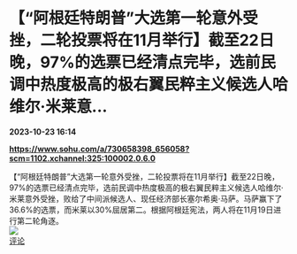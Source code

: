 # 【“阿根廷特朗普”大选第一轮意外受挫，二轮投票将在11月举行】截至22日晚，97%的选票已经清点完毕，选前民调中热度极高的极右翼民粹主义候选人哈维尔·米莱意...

**2023-10-23 16:14**

**https://www.sohu.com/a/730658398_656058?scm=1102.xchannel:325:100002.0.6.0**

【“阿根廷特朗普”大选第一轮意外受挫，二轮投票将在11月举行】截至22日晚，97%的选票已经清点完毕，选前民调中热度极高的极右翼民粹主义候选人哈维尔·米莱意外受挫，败给了中间派候选人、现任经济部长塞尔希奥·马萨。马萨赢下了36.6%的选票，而米莱以30%屈居第二。根据阿根廷宪法，两人将在11月19日进行第二轮角逐。  
![](https://img3.chouti.com/CHOUTI_20231023/6626CC53F6914177B3508666EB969A27_W655H655.jpeg)  
[评论](https://m.chouti.com/link/40381358)